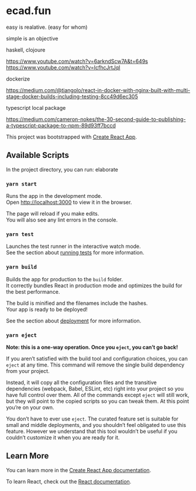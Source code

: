 # ecad.fun

easy is realative. (easy for whom)

simple is an objective

haskell, clojoure

https://www.youtube.com/watch?v=6arkndScw7A&t=649s
https://www.youtube.com/watch?v=IcfhcJrtJqI

dockerize

https://medium.com/@tiangolo/react-in-docker-with-nginx-built-with-multi-stage-docker-builds-including-testing-8cc49d6ec305

typescript local package

https://medium.com/cameron-nokes/the-30-second-guide-to-publishing-a-typescript-package-to-npm-89d93ff7bccd

This project was bootstrapped with [Create React App](https://github.com/facebook/create-react-app).

## Available Scripts

In the project directory, you can run: elaborate

### `yarn start`

Runs the app in the development mode.<br />
Open [http://localhost:3000](http://localhost:3000) to view it in the browser.

The page will reload if you make edits.<br />
You will also see any lint errors in the console.

### `yarn test`

Launches the test runner in the interactive watch mode.<br />
See the section about [running tests](https://facebook.github.io/create-react-app/docs/running-tests) for more information.

### `yarn build`

Builds the app for production to the `build` folder.<br />
It correctly bundles React in production mode and optimizes the build for the best performance.

The build is minified and the filenames include the hashes.<br />
Your app is ready to be deployed!

See the section about [deployment](https://facebook.github.io/create-react-app/docs/deployment) for more information.

### `yarn eject`

**Note: this is a one-way operation. Once you `eject`, you can’t go back!**

If you aren’t satisfied with the build tool and configuration choices, you can `eject` at any time. This command will remove the single build dependency from your project.

Instead, it will copy all the configuration files and the transitive dependencies (webpack, Babel, ESLint, etc) right into your project so you have full control over them. All of the commands except `eject` will still work, but they will point to the copied scripts so you can tweak them. At this point you’re on your own.

You don’t have to ever use `eject`. The curated feature set is suitable for small and middle deployments, and you shouldn’t feel obligated to use this feature. However we understand that this tool wouldn’t be useful if you couldn’t customize it when you are ready for it.

## Learn More

You can learn more in the [Create React App documentation](https://facebook.github.io/create-react-app/docs/getting-started).

To learn React, check out the [React documentation](https://reactjs.org/).
